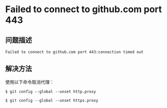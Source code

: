 # Failed to connect to github.com port 443

## 问题描述

```
Failed to connect to github.com port 443:connection timed out
```

## 解决方法

使用以下命令取消代理：

```shell
$ git config --global --unset http.proxy

$ git config --global --unset https.proxy
```